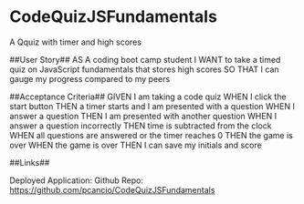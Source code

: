 # CodeQuizJSFundamentals
A Qquiz with timer and high scores

##User Story##
AS A coding boot camp student
I WANT to take a timed quiz on JavaScript fundamentals that stores high scores
SO THAT I can gauge my progress compared to my peers

##Acceptance Criteria##
GIVEN I am taking a code quiz
WHEN I click the start button
THEN a timer starts and I am presented with a question
WHEN I answer a question
THEN I am presented with another question
WHEN I answer a question incorrectly
THEN time is subtracted from the clock
WHEN all questions are answered or the timer reaches 0
THEN the game is over
WHEN the game is over
THEN I can save my initials and score

##Links##

Deployed Application: 
Github Repo: https://github.com/pcancio/CodeQuizJSFundamentals



